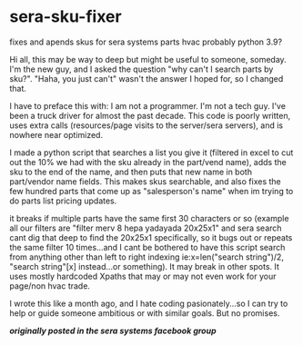 # sera-sku-fixer
fixes and apends skus for sera systems parts hvac probably python 3.9?


Hi all, this may be way to deep but might be useful to someone, someday. I'm the new guy, and I asked the question "why can't I search parts by sku?". "Haha, you just can't" wasn't the answer I hoped for, so I changed that.

I have to preface this with: I am not a programmer. I'm not a tech guy. I've been a truck driver for almost the past decade. This code is poorly written, uses extra calls (resources/page visits to the server/sera servers), and is nowhere near optimized.

I made a python script that searches a list you give it (filtered in excel to cut out the 10% we had with the sku already in the part/vend name), adds the sku to the end of the name, and then puts that new name in both part/vendor name fields. This makes skus searchable, and also fixes the few hundred parts that come up as "salesperson's name" when im trying to do parts list pricing updates.

it breaks if multiple parts have the same first 30 characters or so (example all our filters are "filter merv 8 hepa yadayada 20x25x1" and sera search cant dig that deep to find the 20x25x1 specifically, so it bugs out or repeats the same filter 10 times...and I cant be bothered to have this script search from anything other than left to right indexing ie:x=len("search string")/2, "search string"[x] instead...or something). It may break in other spots. It uses mostly hardcoded Xpaths that may or may not even work for your page/non hvac trade.

I wrote this like a month ago, and I hate coding pasionately...so I can try to help or guide someone ambitious or with similar goals. But no promises.


***originally posted in the sera systems facebook group***
